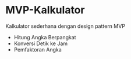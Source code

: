 # MVP-Kalkulator
Kalkulator sederhana dengan design pattern MVP

- Hitung Angka Berpangkat
- Konversi Detik ke Jam
- Pemfaktoran Angka
